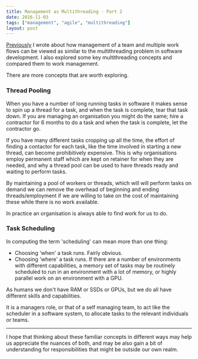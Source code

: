 ```yaml
---
title: Management as Multithreading - Part 2
date: 2016-11-03
tags: ["management", "agile", "multithreading"]
layout: post
---
```

[Previously](/2016/11/02/management-as-multithreading) I wrote about how management of a team and multiple work flows can be viewed as similar to the multithreading problem in software development. I also explored some key multithreading concepts and compared them to work management.

There are more concepts that are worth exploring.

<!--more-->

### Thread Pooling

When you have a number of long running tasks in software it makes sense to spin up a thread for a task, and when the task is complete, tear that task down. If you are managing an organisation you might do the same; hire a contractor for 6 months to do a task and when the task is complete, let the contractor go.

If you have many different tasks cropping up all the time, the effort of finding a contactor for each task, like the time involved in starting a new thread, can become prohibitively expensive. This is why organisations employ permanent staff which are kept on retainer for when they are needed, and why a thread pool can be used to have threads ready and waiting to perform tasks.

By maintaining a pool of workers or threads, which will will perform tasks on demand we can remove the overhead of beginning and ending threads/employment if we are willing to take on the cost of maintaining these while there is no work available.

In practice an organisation is always able to find work for us to do.

### Task Scheduling

In computing the term 'scheduling' can mean more than one thing:

- Choosing 'when' a task runs. Fairly obvious.
- Choosing 'where' a task runs. If there are a number of environments with different capabilities, a memory set of tasks may be routinely scheduled to run in an environment with a lot of memory, or highly parallel work on an environment with a GPU.

As humans we don't have RAM or SSDs or GPUs, but we do all have different skills and capabilities.

It is a managers role, or that of a self managing team, to act like the scheduler in a software system, to allocate tasks to the relevant individuals or teams. 

---

I hope that thinking about these familiar concepts in different ways may help us appreciate the nuances of both, and may be also gain a bit of understanding for responsibilities that might be outside our own realm.